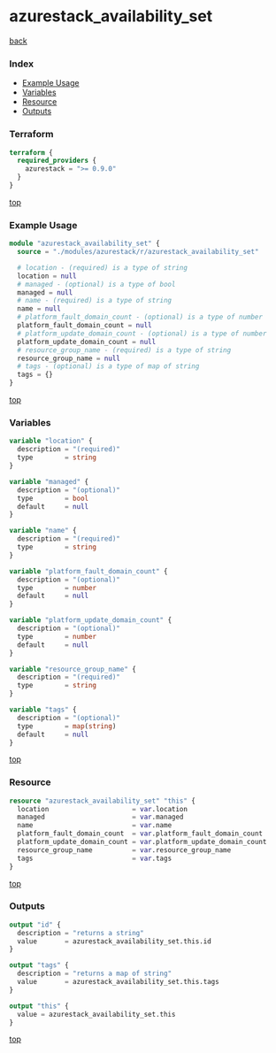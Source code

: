 # azurestack_availability_set

[back](../azurestack.md)

### Index

- [Example Usage](#example-usage)
- [Variables](#variables)
- [Resource](#resource)
- [Outputs](#outputs)

### Terraform

```terraform
terraform {
  required_providers {
    azurestack = ">= 0.9.0"
  }
}
```

[top](#index)

### Example Usage

```terraform
module "azurestack_availability_set" {
  source = "./modules/azurestack/r/azurestack_availability_set"

  # location - (required) is a type of string
  location = null
  # managed - (optional) is a type of bool
  managed = null
  # name - (required) is a type of string
  name = null
  # platform_fault_domain_count - (optional) is a type of number
  platform_fault_domain_count = null
  # platform_update_domain_count - (optional) is a type of number
  platform_update_domain_count = null
  # resource_group_name - (required) is a type of string
  resource_group_name = null
  # tags - (optional) is a type of map of string
  tags = {}
}
```

[top](#index)

### Variables

```terraform
variable "location" {
  description = "(required)"
  type        = string
}

variable "managed" {
  description = "(optional)"
  type        = bool
  default     = null
}

variable "name" {
  description = "(required)"
  type        = string
}

variable "platform_fault_domain_count" {
  description = "(optional)"
  type        = number
  default     = null
}

variable "platform_update_domain_count" {
  description = "(optional)"
  type        = number
  default     = null
}

variable "resource_group_name" {
  description = "(required)"
  type        = string
}

variable "tags" {
  description = "(optional)"
  type        = map(string)
  default     = null
}
```

[top](#index)

### Resource

```terraform
resource "azurestack_availability_set" "this" {
  location                     = var.location
  managed                      = var.managed
  name                         = var.name
  platform_fault_domain_count  = var.platform_fault_domain_count
  platform_update_domain_count = var.platform_update_domain_count
  resource_group_name          = var.resource_group_name
  tags                         = var.tags
}
```

[top](#index)

### Outputs

```terraform
output "id" {
  description = "returns a string"
  value       = azurestack_availability_set.this.id
}

output "tags" {
  description = "returns a map of string"
  value       = azurestack_availability_set.this.tags
}

output "this" {
  value = azurestack_availability_set.this
}
```

[top](#index)
